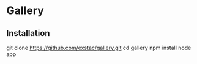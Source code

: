 Gallery
=======

Installation
------------
git clone https://github.com/exstac/gallery.git
cd gallery
npm install
node app